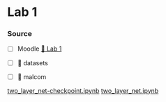 # Lab 1

### Source 

- [ ] Moodle  [&#x1F4C1; Lab 1](https://moodle.eurecom.fr/mod/folder/view.php?id=6602)

- [ ] &#x1F4C1; datasets

- [ ] &#x1F4C1; malcom

[two_layer_net-checkpoint.ipynb](two_layer_net-checkpoint.ipynb)
[two_layer_net.ipynb](two_layer_net-checkpoint.ipynb)
